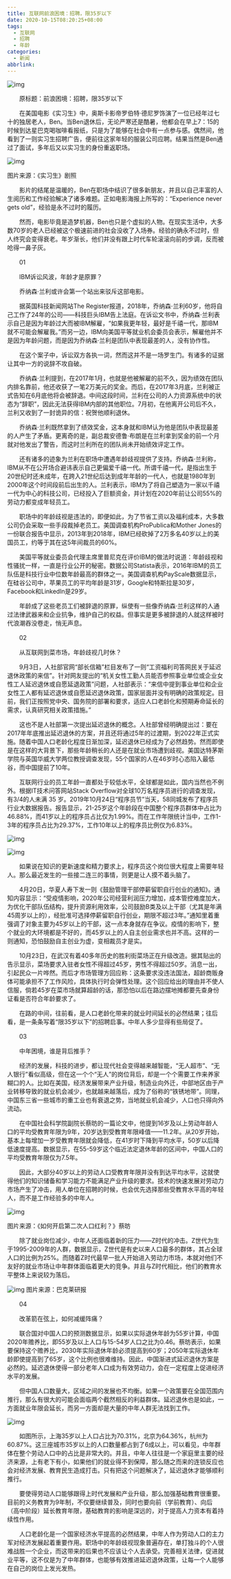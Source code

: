 ```yaml
---
title: 互联网前浪困境：招聘，限35岁以下
date: 2020-10-15T08:20:25+08:00
tags:
  - 互联网
  - 招聘
  - 年龄
categories:
  - 新闻
abbrlink:
---
```


![img](https://cdn.jsdelivr.net/gh/yakeing/Documentation@main/Hexo/images/6282-kcieywa2945542.jpg)

　　原标题：前浪困境：招聘，限35岁以下　　

　　在美国电影《实习生》中，奥斯卡影帝罗伯特·德尼罗饰演了一位已经年过七十的独居老人，Ben。当Ben退休后，无论严寒还是酷暑，他都会在早上7：15的时候到达星巴克喝咖啡看报纸，只是为了能够在社会中有一点参与感。偶然间，他看到了一则实习生招聘广告，便前往这家年轻的服装公司应聘。结果当然是Ben通过了面试，多年后又以实习生的身份重返职场。

![img](https://cdn.jsdelivr.net/gh/yakeing/Documentation@main/Hexo/images/1055-kcieywa2945607.jpg)

图片来源：《实习生》剧照

　　影片的结尾是温暖的，Ben在职场中结识了很多新朋友，并且以自己丰富的人生阅历和工作经验解决了诸多难题。正如电影海报上所写的：“Experience never gets old”，经验是永不过时的履历。

　　然而，电影毕竟是造梦机器，Ben也只是个虚拟的人物。在现实生活中，大多数70岁的老人已经被这个极速前进的社会没收了入场券。经验的确永不过时，但人终究会变得衰老。年岁渐长，他们并没有跟上时代车轮滚滚向前的步调，反而被呛得一鼻子灰。

　　01

　　IBM诉讼风波，年龄才是原罪？

　　乔纳森·兰利或许会第一个站出来驳斥这部电影。

　　据英国科技新闻网站The Register报道，2018年，乔纳森·兰利60岁，他将自己工作了24年的公司——科技巨头IBM告上法庭。在诉讼文书中，乔纳森·兰利表示自己是因为年龄过大而被IBM解雇，“如果我更年轻，最好是千禧一代，那IBM就不可能会解雇我。”而另一边，IBM向美国平等就业机会委员会表示，解雇他并不是因为年龄问题，而是因为乔纳森·兰利是团队中表现最差的人，没有协作性。

　　在这个案子中，诉讼双方各执一词，然而这并不是一场罗生门。有诸多的证据让其中一方的说辞不攻自破。

　　乔纳森·兰利提到，在2017年1月，也就是他被解雇的前不久，因为绩效在团队内排名靠前，他还收获了一笔2万美元的奖金。而后，在2017年3月底，兰利被正式告知在6月底他将会被辞退。中间这段时间，兰利在公司的人力资源系统中的状态为“辞职”，因此无法获得IBM内部的其他职位。7月初，在他离开公司后不久，兰利又收到了一封诡异的信：祝贺他顺利退休。

　　乔纳森·兰利既然拿到了绩效奖金，这本身就和IBM认为他是团队中表现最差的人产生了矛盾。更离奇的是，副总裁安德鲁·布朗是在兰利拿到奖金的前一个月就对他发出了警告，而这时兰利所在的团队尚未开始绩效评定工作。

　　还有诸多的迹象为兰利在职场中遭遇年龄歧视提供了支持。乔纳森·兰利称，IBM从不在公开场合避讳表示自己更偏爱千禧一代。所谓千禧一代，是指出生于20世纪时还未成年，在跨入21世纪后达到成年年龄的一代人，也就是1980年到2000年这个时间段前后出生的人。兰利表示，IBM为了将自己塑造为一家以千禧一代为中心的科技公司，已经投入了巨额资金，并计划在2020年前让公司55%的劳动力都变成年轻员工。

　　职场中的年龄歧视是违法的，即便如此，为了节省工资以及福利成本，大多数公司仍会采取一些手段裁掉老员工。美国调查机构ProPublica和Mother Jones的一份联合报告中显示，2013年到2018年，IBM已经砍掉了2万多名40岁以上的美国员工，约等于其在这5年间裁员的60%。

　　美国平等就业委员会代理主席里普尼克在评价IBM的做法时说道：年龄歧视和性骚扰一样，一直是行业公开的秘密。数据公司Statista表示，2016年IBM的员工队伍是科技行业中位数年龄最高的群体之一。美国调查机构PayScale数据显示，在硅谷公司中，苹果员工的平均年龄是31岁，Google和特斯拉是30岁，Facebook和Linkedln是29岁。

　　年龄成了这些老员工们被辞退的原罪，纵使有一些像乔纳森·兰利这样的人通过法律武器来和企业抗争，维护自己的权益。但事实是更多被辞退的人就这样被时代浪潮吞没卷走，悄无声息。

　　02

　　从互联网到菜市场，年龄歧视几时休？

　　9月3日，人社部官网“部长信箱”栏目发布了一则“工资福利司答网民关于延迟退休政策的来信”。针对网友提出的“机关女性工勤人员能否参照事业单位或企业女性工人延迟退休或自愿延退政策”问题，人社部表示：“来信中提到事业单位和企业女性工人都有延迟退休或自愿延迟退休政策，国家层面并没有明确的政策规定。目前，我们正按照党中央、国务院的部署和要求，适应人口老龄化和预期寿命延长的需求，认真研究相关政策措施。”

　　这也不是人社部第一次提出延迟退休的概念。人社部曾经明确提出过：要在2017年年底推出延迟退休的方案，并且还将通过5年的过渡期，到2022年正式实施。随着中国人口老龄化程度日渐加深，延迟退休已经成为了必然趋势。然而即使是在这样的大背景下，那些年龄稍长的人还是在就业市场遭到歧视。美国达特茅斯学院与英国华威大学两位教授调查发现，55个国家的人在46岁时心态陷入最低谷，而中国提前了10年。

　　互联网行业的员工年龄一直都处于较低水平，全球都是如此，国内当然也不例外。根据IT技术问答网站Stack Overflow对全球10万名程序员进行的调查发现，有3/4的人未满 35 岁。2019年10月24日“程序员节”当天，58同城发布了程序员行业大数据报告。报告显示，21-25岁这个年龄段在中国整个程序员群体中占比为46.88%，而41岁以上的程序员占比仅为1.99%。而在工作年限统计当中，工作1-3年的程序员占比为29.37%，工作10年以上的程序员比例仅为6.83%。

![img](https://cdn.jsdelivr.net/gh/yakeing/Documentation@main/Hexo/images/c050-kcieywa2945650.png)

![img](https://cdn.jsdelivr.net/gh/yakeing/Documentation@main/Hexo/images/0b50-kcieywa2945698.png)

　　如果说在知识的更新速度和精力要求上，程序员这个岗位很大程度上需要年轻人。那么最近发生的一些接二连三的事情，则更是让人摸不着头脑了。

　　4月20日，华夏人寿下发一则《鼓励管理干部停薪留职自行创业的通知》。通知内容显示：“受疫情影响，2020年公司经营利润压力增加，成本管控难度加大，为优化干部队伍结构，提升资源利用效率，公司鼓励B类及以上干部（尤其是年满45周岁以上的），经批准可选择停薪留职自行创业，期限不超过3年。”通知里着重强调了对象主要为45岁以上的干部，这一点本身就存在争议。疫情的影响下，整个就业的大环境都是不好的，而45岁以上的人自主创业需求也并不高。这样的一则通知，恐怕鼓励自主创业为虚，变相裁员才是实。

　　10月23日，在武汉有着40多年历史的胜利街菜场正在升级改造。据其贴出的告示显示，菜场要求入驻者女性不得超过45岁，男性不得超过50岁。消息一出，引起民众一片哗然。而后才市场管理方回应称：这条要求没违法国法，超龄商贩身体可能承担不了工作风险，具体执行时会弹性处理。这个回应给出的理由并不使人信服，倘若45岁在菜市场就算超龄的话，那恐怕以后在路边摆地摊都要先查身份证看是否符合年龄要求了。

　　在路的中间，往前看，是人口老龄化带来的就业时间延长的必然结果；往后看，是一条条写着“限35岁以下”的招聘启事。中年人多少显得有些局促了。

　　03

　　中年困境，谁是背后推手？

　　经济的发展，科技的进步，都让现代社会变得越来越智能，“无人超市”、“无人银行”看似高级，但在这一个个“无人”的岗位背后，却是一个个需要工作来养家糊口的人。比如在美国，经济发展带来产业升级，制造业向外迁，中部地区由于产业转移导致的就业机会减少，也就越来越落后，成为了俗称的“铁锈地带”。同理，中国东三省一些城市的重工业也有衰退之势，当地就业机会减少，人口也只得向外流动。

　　在中国社会科学院副院长蔡昉的一篇论文中，他提到16岁及以上劳动年龄人口的平均受教育年限为9年，20岁达到受教育年限峰值——11.2年。从20岁开始，基本上每增加一岁受教育年限就会降低，在41岁时下降到平均水平，50岁以后降低速度提高。数据显示，在55-59岁这个临近法定退休年龄的区间中，中国人口的平均受教育年限仅为7.5年。

　　因此，大部分40岁以上的劳动人口受教育年限并没有到达平均水平，这就使得他们的知识储备和学习能力不能满足产业升级的要求。技术的快速发展对劳动力市场产生了冲击，用人单位在招聘的时候，也会优先选择那些受教育水平高的年轻人，而不是工作经验多的中年人。

![img](https://cdn.jsdelivr.net/gh/yakeing/Documentation@main/Hexo/images/2f7c-kcieywa2945746.jpg)

 图片来源：《如何开启第二次人口红利？》蔡昉

　　除了就业岗位减少，中年人还面临着新的压力——Z时代的冲击。Z世代为生于1995-2009年的人群，数据显示，Z世代是有史以来人口最多的群体，其占全球人口的比例为25%。而随着Z时代最早一批人开始进入劳动力市场，本就对他们不友好的就业市场让中年群体面临着更大的竞争。并且与Z时代相比，他们的教育水平整体上来说较为落后。

![img](https://cdn.jsdelivr.net/gh/yakeing/Documentation@main/Hexo/images/8ebc-kcieywa2945801.png)
图片来源：巴克莱研报

　　04

　　改革箭在弦上，如何减缓阵痛？

　　联合国对中国人口的预测数据显示，如果以实际退休年龄为55岁计算，中国2020年赡养比，即55岁及以上人口与15-54岁人口之比为0.46。蔡昉表示，如果要保持这个赡养比，2030年实际退休年龄必须提高到60岁；2050年实际退休年龄即使提高到了65岁，这个比例也很难维持。因此，中国渐进式延迟退休方案是必然的。延迟退休使得一部分老年人口成为有效劳动力，会在一定程度上促进经济水平的发展。

　　但中国人口数量大，区域之间的发展也不均衡。如果一个政策要在全国范围内推行，那么有很大的可能会面临两个截然相反的利益群体。延迟退休也是如此，一方面就业年限会延长，而另一方面却是大量的中年人群无法找到工作。

![img](https://cdn.jsdelivr.net/gh/yakeing/Documentation@main/Hexo/images/c129-kcieywa2945834.png)

　　如图所示，上海35岁以上人口占比为70.31%，北京为64.36%，杭州为60.87%。这三座城市35岁以上的人口数量都占到了6成以上，可以看见，中年群体在整个劳动人口中的占比是非常大的。并且，中年人往往是一个家庭里主要的经济来源，上有老下有小，如果他们的就业得不到保障，那么随之而来的连锁反应也会对经济发展、教育民生造成打击。只有把这个问题解决了，延迟退休才能够顺利推行。

　　要使得劳动人口能够跟得上时代发展和产业升级，那么加强基础教育很重要。目前的义务教育为9年制，不仅要继续普及，同时也要向前（学前教育）、向后（高中阶段）延长教育年限，基础教育的影响是深远的，对于提高人力资本有着持续性作用。

　　人口老龄化是一个国家经济水平提高的必然结果，中年人作为劳动人口的主力军对经济发展起着重要作用。职场中的年龄歧视现象普遍存在，单打独斗的个人很难战胜一个企业，而这带来的后果也不应该让个人去承受。完善相关法律，促进就业平等，这不仅是为了中年群体，也能够有效推进延迟退休政策，让每一个人能够在自己的岗位上发光发热。